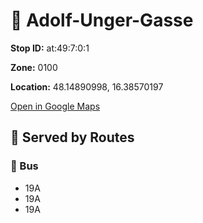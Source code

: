 # 🚉 Adolf-Unger-Gasse


**Stop ID:** at:49:7:0:1

**Zone:** 0100

**Location:** 48.14890998, 16.38570197

[Open in Google Maps](https://www.google.com/maps?q=48.14890998,16.38570197)

## 🚆 Served by Routes

### 🚌 Bus
- 19A
- 19A
- 19A